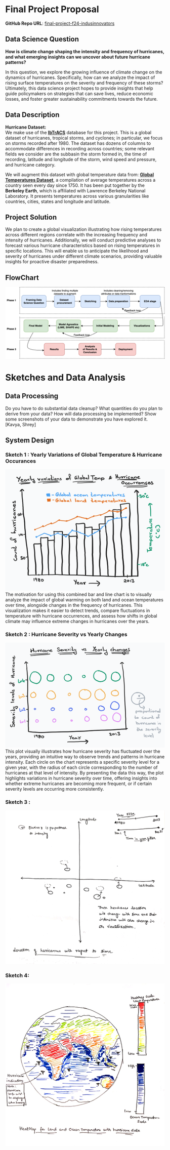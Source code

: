 # Final Project Proposal

**GitHub Repo URL**: [final-project-f24-indusinnovators](https://github.com/CMU-IDS-Fall-2024/final-project-f24-indusinnovators/)

## Data Science Question
**How is climate change shaping the intensity and frequency of hurricanes, and what emerging insights can we uncover about future hurricane patterns?**

In this question, we explore the growing influence of climate change on the dynamics of hurricanes. Specifically, how can we analyze the impact of rising surface temperatures on the severity and frequency of these storms? Ultimately, this data science project hopes to provide insights that help guide policymakers on strategies that can save lives, reduce economic losses, and foster greater sustainability commitments towards the future.

## Data Description
**Hurricane Dataset:**  
We make use of the [**IbTrACS**](https://www.ncei.noaa.gov/products/international-best-track-archive) database for this project. This is a global dataset of hurricanes, tropical storms, and cyclones; in particular, we focus on storms recorded after 1980. The dataset has dozens of columns to accommodate differences in recording across countries; some relevant fields we consider are the subbasin the storm formed in, the time of recording, latitude and longitude of the storm, wind speed and pressure, and hurricane category.

We will augment this dataset with global temperature data  from: [**Global Temperatures Dataset**](https://www.kaggle.com/datasets/berkeleyearth/climate-change-earth-surface-temperature-data/data), a compilation of average temperatures across a country seen every day since 1750. It has been put together by the **Berkeley Earth**, which is affiliated with Lawrence Berkeley National Laboratory. It presents temperatures across various granularities like countries, cities, states and longitude and latitude. 

## Project Solution
We plan to create a global visualization illustrating how rising temperatures across different regions correlate with the increasing frequency and intensity of hurricanes. Additionally, we will conduct predictive analyses to forecast various hurricane characteristics based on rising temperatures in specific locations. This will enable us to anticipate the likelihood and severity of hurricanes under different climate scenarios, providing valuable insights for proactive disaster preparedness.

## FlowChart

![Phases and Stages of Proposed Solution](InitialProposalFlowDiagram.png)


# Sketches and Data Analysis

## Data Processing

Do you have to do substantial data cleanup? What quantities do you plan to derive from your data? How will data processing be implemented?  Show some screenshots of your data to demonstrate you have explored it. [Kavya, Shrey]


## System Design

### Sketch 1 : Yearly Variations of Global Temperature & Hurricane Occurances
![Phases and Stages of Proposed Solution](sketches/sketch_1.png)
The motivation for using this combined bar and line chart is to visually analyze the impact of global warming on both land and ocean temperatures over time, alongside changes in the frequency of hurricanes. This visualization makes it easier to detect trends, compare fluctuations in temperature with hurricane occurrences, and assess how shifts in global climate may influence extreme changes in hurricanes over the years.

### Sketch 2 : Hurricane Severity vs Yearly Changes
![Phases and Stages of Proposed Solution](sketches/sketch_2.png)
This plot visually illustrates how hurricane severity has fluctuated over the years, providing an intuitive way to observe trends and patterns in hurricane intensity. Each circle on the chart represents a specific severity level for a given year, with the radius of each circle corresponding to the number of hurricanes at that level of intensity. By presenting the data this way, the plot highlights variations in hurricane severity over time, offering insights into whether extreme hurricanes are becoming more frequent, or if certain severity levels are occurring more consistently.

### Sketch 3 :
![Phases and Stages of Proposed Solution](sketches/sketch_3.jpeg)

### Sketch 4:
![Phases and Stages of Proposed Solution](sketches/sketch_4.jpeg)
